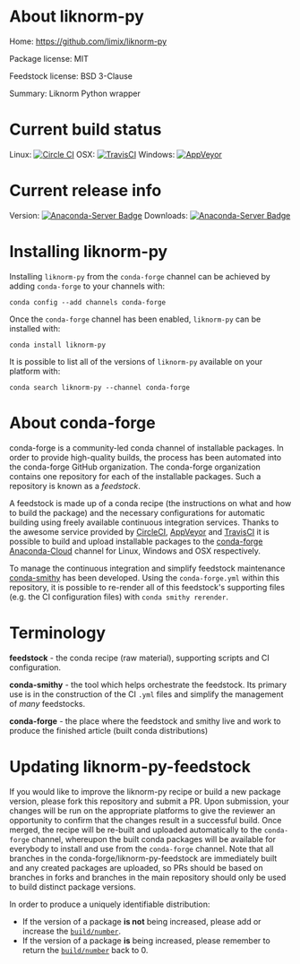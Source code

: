 About liknorm-py
================

Home: https://github.com/limix/liknorm-py

Package license: MIT

Feedstock license: BSD 3-Clause

Summary: Liknorm Python wrapper



Current build status
====================

Linux: [![Circle CI](https://circleci.com/gh/conda-forge/liknorm-py-feedstock.svg?style=shield)](https://circleci.com/gh/conda-forge/liknorm-py-feedstock)
OSX: [![TravisCI](https://travis-ci.org/conda-forge/liknorm-py-feedstock.svg?branch=master)](https://travis-ci.org/conda-forge/liknorm-py-feedstock)
Windows: [![AppVeyor](https://ci.appveyor.com/api/projects/status/github/conda-forge/liknorm-py-feedstock?svg=True)](https://ci.appveyor.com/project/conda-forge/liknorm-py-feedstock/branch/master)

Current release info
====================
Version: [![Anaconda-Server Badge](https://anaconda.org/conda-forge/liknorm-py/badges/version.svg)](https://anaconda.org/conda-forge/liknorm-py)
Downloads: [![Anaconda-Server Badge](https://anaconda.org/conda-forge/liknorm-py/badges/downloads.svg)](https://anaconda.org/conda-forge/liknorm-py)

Installing liknorm-py
=====================

Installing `liknorm-py` from the `conda-forge` channel can be achieved by adding `conda-forge` to your channels with:

```
conda config --add channels conda-forge
```

Once the `conda-forge` channel has been enabled, `liknorm-py` can be installed with:

```
conda install liknorm-py
```

It is possible to list all of the versions of `liknorm-py` available on your platform with:

```
conda search liknorm-py --channel conda-forge
```


About conda-forge
=================

conda-forge is a community-led conda channel of installable packages.
In order to provide high-quality builds, the process has been automated into the
conda-forge GitHub organization. The conda-forge organization contains one repository
for each of the installable packages. Such a repository is known as a *feedstock*.

A feedstock is made up of a conda recipe (the instructions on what and how to build
the package) and the necessary configurations for automatic building using freely
available continuous integration services. Thanks to the awesome service provided by
[CircleCI](https://circleci.com/), [AppVeyor](http://www.appveyor.com/)
and [TravisCI](https://travis-ci.org/) it is possible to build and upload installable
packages to the [conda-forge](https://anaconda.org/conda-forge)
[Anaconda-Cloud](http://docs.anaconda.org/) channel for Linux, Windows and OSX respectively.

To manage the continuous integration and simplify feedstock maintenance
[conda-smithy](http://github.com/conda-forge/conda-smithy) has been developed.
Using the ``conda-forge.yml`` within this repository, it is possible to re-render all of
this feedstock's supporting files (e.g. the CI configuration files) with ``conda smithy rerender``.


Terminology
===========

**feedstock** - the conda recipe (raw material), supporting scripts and CI configuration.

**conda-smithy** - the tool which helps orchestrate the feedstock.
                   Its primary use is in the construction of the CI ``.yml`` files
                   and simplify the management of *many* feedstocks.

**conda-forge** - the place where the feedstock and smithy live and work to
                  produce the finished article (built conda distributions)


Updating liknorm-py-feedstock
=============================

If you would like to improve the liknorm-py recipe or build a new
package version, please fork this repository and submit a PR. Upon submission,
your changes will be run on the appropriate platforms to give the reviewer an
opportunity to confirm that the changes result in a successful build. Once
merged, the recipe will be re-built and uploaded automatically to the
`conda-forge` channel, whereupon the built conda packages will be available for
everybody to install and use from the `conda-forge` channel.
Note that all branches in the conda-forge/liknorm-py-feedstock are
immediately built and any created packages are uploaded, so PRs should be based
on branches in forks and branches in the main repository should only be used to
build distinct package versions.

In order to produce a uniquely identifiable distribution:
 * If the version of a package **is not** being increased, please add or increase
   the [``build/number``](http://conda.pydata.org/docs/building/meta-yaml.html#build-number-and-string).
 * If the version of a package **is** being increased, please remember to return
   the [``build/number``](http://conda.pydata.org/docs/building/meta-yaml.html#build-number-and-string)
   back to 0.
